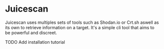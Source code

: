 # Juicescan
Juicescan uses multiples sets of tools such as Shodan.io or Crt.sh aswell as its own to retrieve information on a target.
It's a simple cli tool that aims to be powerful and discreet.

TODO Add installation tutorial
